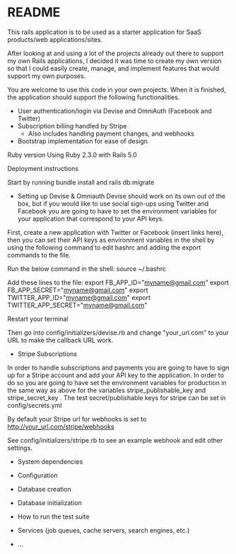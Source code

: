 # README

This rails application is to be used as a starter application for SaaS products/web applications/sites.

After looking at and using a lot of the projects already out there to support my own Rails applications, I decided it was time to create my own version so that I could easily create, manage, and implement features that would support my own purposes.

You are welcome to use this code in your own projects. When it is finished, the application should support the following functionalities.
  - User authentication/login via Devise and OmniAuth (Facebook and Twitter)
  - Subscription billing handled by Stripe
      - Also includes handling payment changes, and webhooks
  - Bootstrap implementation for ease of design



Ruby version
Using Ruby 2.3.0 with Rails 5.0



Deployment instructions

Start by running bundle install and rails db:migrate


* Setting up Devise & Omniauth
Devise should work on its own out of the box, but if you would like to use social sign-ups using Twitter and Facebook you are going to have to set the environment variables for your application that correspond to your API keys. 

First, create a new application with Twitter or Facebook (insert links here), then you can set their API keys as environment variables in the shell by using the following command to edit bashrc and adding the export commands to the file.

Run the below command in the shell:
source ~/.bashrc

Add these lines to the file:
export FB_APP_ID="myname@gmail.com"
export FB_APP_SECRET="myname@gmail.com"
export TWITTER_APP_ID="myname@gmail.com"
export TWITTER_APP_SECRET="myname@gmail.com"

Restart your terminal

Then go into config/initializers/devise.rb and change "your_url.com" to your URL to make the callback URL work.


* Stripe Subscriptions

In order to handle subscriptions and payments you are going to have to sign up for a Stripe account and add your API key to the application. In order to do so you are going to have set the environment variables for production in the same way as above for the variables stripe_publishable_key and stripe_secret_key .
The test secret/publishable keys for stripe can be set in config/secrets.yml

By default your Stripe url for webhooks is set to http://your_url.com/stripe/webhooks

See config/initializers/stripe.rb to see an example webhook and edit other settings.

* System dependencies

* Configuration

* Database creation

* Database initialization

* How to run the test suite

* Services (job queues, cache servers, search engines, etc.)


* ...
